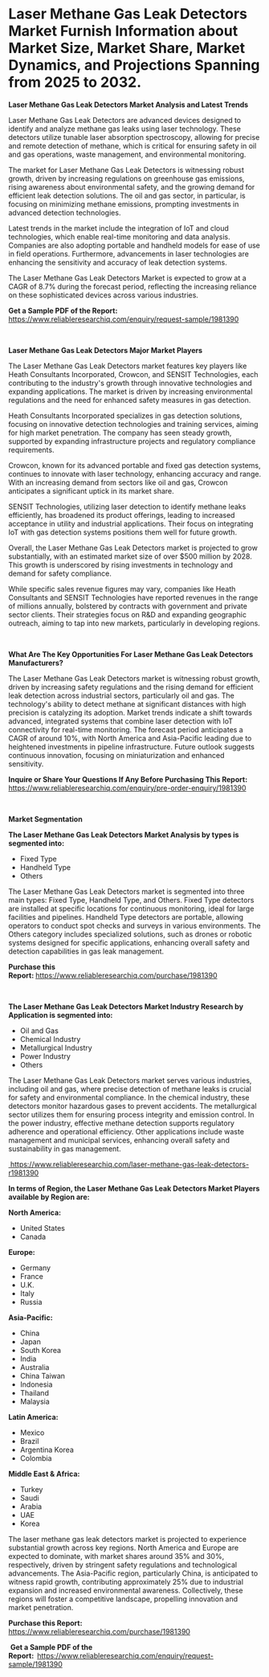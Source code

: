 <p><h1>Laser Methane Gas Leak Detectors Market Furnish Information about Market Size, Market Share, Market Dynamics, and Projections Spanning from 2025 to 2032.</h1></p><p><strong>Laser Methane Gas Leak Detectors Market Analysis and Latest Trends</strong></p>
<p><p>Laser Methane Gas Leak Detectors are advanced devices designed to identify and analyze methane gas leaks using laser technology. These detectors utilize tunable laser absorption spectroscopy, allowing for precise and remote detection of methane, which is critical for ensuring safety in oil and gas operations, waste management, and environmental monitoring.</p><p>The market for Laser Methane Gas Leak Detectors is witnessing robust growth, driven by increasing regulations on greenhouse gas emissions, rising awareness about environmental safety, and the growing demand for efficient leak detection solutions. The oil and gas sector, in particular, is focusing on minimizing methane emissions, prompting investments in advanced detection technologies. </p><p>Latest trends in the market include the integration of IoT and cloud technologies, which enable real-time monitoring and data analysis. Companies are also adopting portable and handheld models for ease of use in field operations. Furthermore, advancements in laser technologies are enhancing the sensitivity and accuracy of leak detection systems. </p><p>The Laser Methane Gas Leak Detectors Market is expected to grow at a CAGR of 8.7% during the forecast period, reflecting the increasing reliance on these sophisticated devices across various industries.</p></p>
<p><strong>Get a Sample PDF of the Report:&nbsp;</strong> <a href="https://www.reliableresearchiq.com/enquiry/request-sample/1981390?utm_campaign=3503&utm_medium=2&utm_source=Github&utm_content=ia&utm_term=12042025&utm_id=laser-methane-gas-leak-detectors">https://www.reliableresearchiq.com/enquiry/request-sample/1981390</a></p>
<p>&nbsp;</p>
<p><strong>Laser Methane Gas Leak Detectors Major Market Players</strong></p>
<p><p>The Laser Methane Gas Leak Detectors market features key players like Heath Consultants Incorporated, Crowcon, and SENSIT Technologies, each contributing to the industry's growth through innovative technologies and expanding applications. The market is driven by increasing environmental regulations and the need for enhanced safety measures in gas detection.</p><p>Heath Consultants Incorporated specializes in gas detection solutions, focusing on innovative detection technologies and training services, aiming for high market penetration. The company has seen steady growth, supported by expanding infrastructure projects and regulatory compliance requirements.</p><p>Crowcon, known for its advanced portable and fixed gas detection systems, continues to innovate with laser technology, enhancing accuracy and range. With an increasing demand from sectors like oil and gas, Crowcon anticipates a significant uptick in its market share.</p><p>SENSIT Technologies, utilizing laser detection to identify methane leaks efficiently, has broadened its product offerings, leading to increased acceptance in utility and industrial applications. Their focus on integrating IoT with gas detection systems positions them well for future growth.</p><p>Overall, the Laser Methane Gas Leak Detectors market is projected to grow substantially, with an estimated market size of over $500 million by 2028. This growth is underscored by rising investments in technology and demand for safety compliance.</p><p>While specific sales revenue figures may vary, companies like Heath Consultants and SENSIT Technologies have reported revenues in the range of millions annually, bolstered by contracts with government and private sector clients. Their strategies focus on R&D and expanding geographic outreach, aiming to tap into new markets, particularly in developing regions.</p></p>
<p>&nbsp;</p>
<p><strong>What Are The Key Opportunities For Laser Methane Gas Leak Detectors Manufacturers?</strong></p>
<p><p>The Laser Methane Gas Leak Detectors market is witnessing robust growth, driven by increasing safety regulations and the rising demand for efficient leak detection across industrial sectors, particularly oil and gas. The technology's ability to detect methane at significant distances with high precision is catalyzing its adoption. Market trends indicate a shift towards advanced, integrated systems that combine laser detection with IoT connectivity for real-time monitoring. The forecast period anticipates a CAGR of around 10%, with North America and Asia-Pacific leading due to heightened investments in pipeline infrastructure. Future outlook suggests continuous innovation, focusing on miniaturization and enhanced sensitivity.</p></p>
<p><strong>Inquire or Share Your Questions If Any Before Purchasing This Report:</strong> <a href="https://www.reliableresearchiq.com/enquiry/pre-order-enquiry/1981390?utm_campaign=3503&utm_medium=2&utm_source=Github&utm_content=ia&utm_term=12042025&utm_id=laser-methane-gas-leak-detectors">https://www.reliableresearchiq.com/enquiry/pre-order-enquiry/1981390</a></p>
<p>&nbsp;</p>
<p><strong>Market Segmentation</strong></p>
<p><strong>The Laser Methane Gas Leak Detectors Market Analysis by types is segmented into:</strong></p>
<p><ul><li>Fixed Type</li><li>Handheld Type</li><li>Others</li></ul></p>
<p><p>The Laser Methane Gas Leak Detectors market is segmented into three main types: Fixed Type, Handheld Type, and Others. Fixed Type detectors are installed at specific locations for continuous monitoring, ideal for large facilities and pipelines. Handheld Type detectors are portable, allowing operators to conduct spot checks and surveys in various environments. The Others category includes specialized solutions, such as drones or robotic systems designed for specific applications, enhancing overall safety and detection capabilities in gas leak management.</p></p>
<p><strong>Purchase this Report:&nbsp;</strong><a href="https://www.reliableresearchiq.com/purchase/1981390?utm_campaign=3503&utm_medium=2&utm_source=Github&utm_content=ia&utm_term=12042025&utm_id=laser-methane-gas-leak-detectors">https://www.reliableresearchiq.com/purchase/1981390</a></p>
<p>&nbsp;</p>
<p><strong>The Laser Methane Gas Leak Detectors Market Industry Research by Application is segmented into:</strong></p>
<p><ul><li>Oil and Gas</li><li>Chemical Industry</li><li>Metallurgical Industry</li><li>Power Industry</li><li>Others</li></ul></p>
<p><p>The Laser Methane Gas Leak Detectors market serves various industries, including oil and gas, where precise detection of methane leaks is crucial for safety and environmental compliance. In the chemical industry, these detectors monitor hazardous gases to prevent accidents. The metallurgical sector utilizes them for ensuring process integrity and emission control. In the power industry, effective methane detection supports regulatory adherence and operational efficiency. Other applications include waste management and municipal services, enhancing overall safety and sustainability in gas management.</p></p>
<p><a href="https://www.reliableresearchiq.com/laser-methane-gas-leak-detectors-r1981390?utm_campaign=3503&utm_medium=2&utm_source=Github&utm_content=ia&utm_term=12042025&utm_id=laser-methane-gas-leak-detectors">&nbsp;https://www.reliableresearchiq.com/laser-methane-gas-leak-detectors-r1981390</a></p>
<p><strong>In terms of Region, the Laser Methane Gas Leak Detectors Market Players available by Region are:</strong></p>
<p>
    <p> <strong> North America: </strong>
        <ul>
            <li>United States</li>
            <li>Canada</li>
        </ul>
        </p> 
    <p> <strong> Europe: </strong>
        <ul>
            <li>Germany</li>
            <li>France</li>
            <li>U.K.</li>
            <li>Italy</li>
            <li>Russia</li>
        </ul>
        </p> 
    <p> <strong> Asia-Pacific: </strong>
        <ul>
            <li>China</li>
            <li>Japan</li>
            <li>South Korea</li>
            <li>India</li>
            <li>Australia</li>
            <li>China Taiwan</li>
            <li>Indonesia</li>
            <li>Thailand</li>
            <li>Malaysia</li>
        </ul>
        </p> 
    <p> <strong> Latin America: </strong>
        <ul>
            <li>Mexico</li>
            <li>Brazil</li>
            <li>Argentina Korea</li>
            <li>Colombia</li>
        </ul>
        </p> 
    <p> <strong> Middle East & Africa: </strong>
        <ul>
            <li>Turkey</li>
            <li>Saudi</li>
            <li>Arabia</li>
            <li>UAE</li>
            <li>Korea</li>
        </ul>
    </p>
    </p>
<p><p>The laser methane gas leak detectors market is projected to experience substantial growth across key regions. North America and Europe are expected to dominate, with market shares around 35% and 30%, respectively, driven by stringent safety regulations and technological advancements. The Asia-Pacific region, particularly China, is anticipated to witness rapid growth, contributing approximately 25% due to industrial expansion and increased environmental awareness. Collectively, these regions will foster a competitive landscape, propelling innovation and market penetration.</p></p>
<p><strong>Purchase this Report: </strong><a href="https://www.reliableresearchiq.com/purchase/1981390?utm_campaign=3503&utm_medium=2&utm_source=Github&utm_content=ia&utm_term=12042025&utm_id=laser-methane-gas-leak-detectors">https://www.reliableresearchiq.com/purchase/1981390</a></p>
<p>&nbsp;<strong>Get a Sample PDF of the Report:&nbsp;&nbsp;</strong><a href="https://www.reliableresearchiq.com/enquiry/request-sample/1981390?utm_campaign=3503&utm_medium=2&utm_source=Github&utm_content=ia&utm_term=12042025&utm_id=laser-methane-gas-leak-detectors">https://www.reliableresearchiq.com/enquiry/request-sample/1981390</a></p>
<p><strong></strong></p>
<p><p></p><p></p><p></p></p>